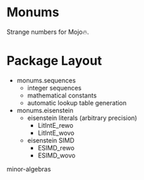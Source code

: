 # Monums
Strange numbers for Mojo🔥.

# Package Layout
- monums.sequences
    - integer sequences
    - mathematical constants
    - automatic lookup table generation
- monums.eisenstein
    - eisenstein literals (arbitrary precision)
        - LitIntE_rewo
        - LitIntE_wovo
    - eisenstein SIMD
        - ESIMD_rewo
        - ESIMD_wovo

minor-algebras

